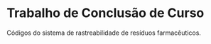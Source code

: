 # Trabalho de Conclusão de Curso

Códigos do sistema de rastreabilidade de resíduos farmacêuticos.

